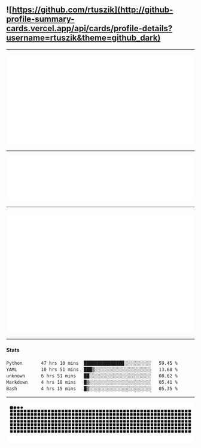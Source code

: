 ## ![https://github.com/rtuszik](http://github-profile-summary-cards.vercel.app/api/cards/profile-details?username=rtuszik&theme=github_dark)

---

![](https://raw.githubusercontent.com/rtuszik/rtuszik/main/metrics.plugin.activity.svg)

---

![](https://raw.githubusercontent.com/rtuszik/rtuszik/main/metrics.plugin.habits.facts.svg)

---

![](https://raw.githubusercontent.com/rtuszik/rtuszik/main/metrics.plugin.stars.svg)

---

#### Stats

<!--START_SECTION:waka-->

```txt
Python       47 hrs 10 mins  ███████████████░░░░░░░░░░   59.45 %
YAML         10 hrs 51 mins  ███▒░░░░░░░░░░░░░░░░░░░░░   13.68 %
unknown      6 hrs 51 mins   ██░░░░░░░░░░░░░░░░░░░░░░░   08.62 %
Markdown     4 hrs 18 mins   █▒░░░░░░░░░░░░░░░░░░░░░░░   05.41 %
Bash         4 hrs 15 mins   █▒░░░░░░░░░░░░░░░░░░░░░░░   05.35 %
```

<!--END_SECTION:waka-->

---

![](https://raw.githubusercontent.com/rtuszik/rtuszik/output/github-contribution-grid-snake-dark.svg)
